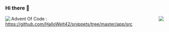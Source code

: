 ### Hi there 👋

<img align="left" src="https://github-readme-stats.vercel.app/api?username=hallowelt42&theme=dark">
<img align="right" src="https://github-readme-stats.vercel.app/api/top-langs/?username=hallowelt42&theme=dark">


Advent Of Code : https://github.com/HalloWelt42/snippets/tree/master/app/src
